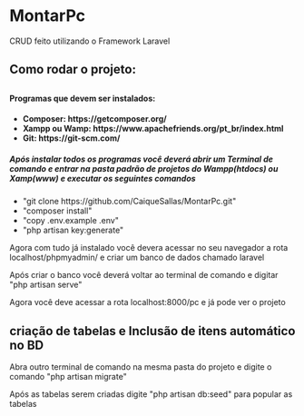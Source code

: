 # MontarPc
CRUD feito utilizando o Framework Laravel
<h2> Como rodar o projeto: <h2>
<h4> Programas que devem ser instalados: <h4>
<ul>
<li>Composer: https://getcomposer.org/ </li>
<li>Xampp ou Wamp: https://www.apachefriends.org/pt_br/index.html</li>
<li>Git: https://git-scm.com/ </li>
</ul>

<p></p>
<p></p>
<p></p>

<h5> Após instalar todos os programas você deverá abrir um Terminal de comando e entrar na pasta padrão de projetos do Wampp(htdocs) ou Xamp(www) e executar os seguintes comandos</h5>
<ul>
    <li>"git clone https://github.com/CaiqueSallas/MontarPc.git"</li>
    <li>"composer install"</li>
    <li>"copy .env.example .env"</li>
    <li>"php artisan key:generate"</li>
</ul>
<p> Agora com tudo já instalado você devera acessar no seu navegador a rota localhost/phpmyadmin/ e criar um banco de dados chamado laravel</p>
<p> Após criar o banco você deverá voltar ao terminal de comando e digitar "php artisan serve" </p>
<p> Agora você deve acessar a rota localhost:8000/pc e já pode ver o projeto

<h2> criação de tabelas e Inclusão de itens automático no BD </h2>
<p> Abra outro terminal de comando na mesma pasta do projeto e digite o comando "php artisan migrate"</p>
<p> Após as tabelas serem criadas digite "php artisan db:seed" para popular as tabelas</p>
